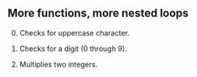 ## More functions, more nested loops
0. Checks for uppercase character.

1. Checks for a digit (0 through 9).

2. Multiplies two integers.
